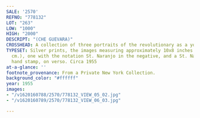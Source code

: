 ```yaml
---
SALE: '2570'
REFNO: "778132"
LOT: "263"
LOW: "1000"
HIGH: "2000"
DESCRIPT: "(CHE GUEVARA)"
CROSSHEAD: A collection of three portraits of the revolutionary as a young man.
TYPESET: Silver prints, the images measuring approximately 10x8 inches (25.4x20.3
  cm.), one with the notation St. Naranjo in the negative, and a St. Naranjo studio
  hand stamp, on verso. Circa 1955
at-a-glance: ''
footnote_provenance: From a Private New York Collection.
background_color: "#ffffff"
year: 1955
images:
- "/v1620160788/2570/778132_VIEW_05_02.jpg"
- "/v1620160789/2570/778132_VIEW_06_03.jpg"

---
```


